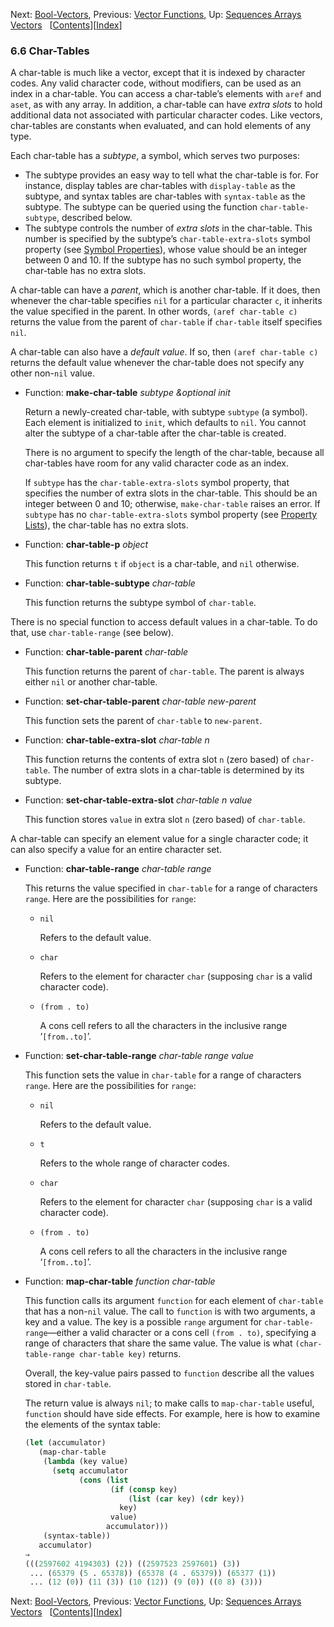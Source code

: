 

Next: [Bool-Vectors](Bool_002dVectors.html), Previous: [Vector Functions](Vector-Functions.html), Up: [Sequences Arrays Vectors](Sequences-Arrays-Vectors.html)   \[[Contents](index.html#SEC_Contents "Table of contents")]\[[Index](Index.html "Index")]

### 6.6 Char-Tables

A char-table is much like a vector, except that it is indexed by character codes. Any valid character code, without modifiers, can be used as an index in a char-table. You can access a char-table’s elements with `aref` and `aset`, as with any array. In addition, a char-table can have *extra slots* to hold additional data not associated with particular character codes. Like vectors, char-tables are constants when evaluated, and can hold elements of any type.

Each char-table has a *subtype*, a symbol, which serves two purposes:

*   The subtype provides an easy way to tell what the char-table is for. For instance, display tables are char-tables with `display-table` as the subtype, and syntax tables are char-tables with `syntax-table` as the subtype. The subtype can be queried using the function `char-table-subtype`, described below.
*   The subtype controls the number of *extra slots* in the char-table. This number is specified by the subtype’s `char-table-extra-slots` symbol property (see [Symbol Properties](Symbol-Properties.html)), whose value should be an integer between 0 and 10. If the subtype has no such symbol property, the char-table has no extra slots.

A char-table can have a *parent*, which is another char-table. If it does, then whenever the char-table specifies `nil` for a particular character `c`, it inherits the value specified in the parent. In other words, `(aref char-table c)` returns the value from the parent of `char-table` if `char-table` itself specifies `nil`.

A char-table can also have a *default value*. If so, then `(aref char-table c)` returns the default value whenever the char-table does not specify any other non-`nil` value.

*   Function: **make-char-table** *subtype \&optional init*

    Return a newly-created char-table, with subtype `subtype` (a symbol). Each element is initialized to `init`, which defaults to `nil`. You cannot alter the subtype of a char-table after the char-table is created.

    There is no argument to specify the length of the char-table, because all char-tables have room for any valid character code as an index.

    If `subtype` has the `char-table-extra-slots` symbol property, that specifies the number of extra slots in the char-table. This should be an integer between 0 and 10; otherwise, `make-char-table` raises an error. If `subtype` has no `char-table-extra-slots` symbol property (see [Property Lists](Property-Lists.html)), the char-table has no extra slots.

<!---->

*   Function: **char-table-p** *object*

    This function returns `t` if `object` is a char-table, and `nil` otherwise.

<!---->

*   Function: **char-table-subtype** *char-table*

    This function returns the subtype symbol of `char-table`.

There is no special function to access default values in a char-table. To do that, use `char-table-range` (see below).

*   Function: **char-table-parent** *char-table*

    This function returns the parent of `char-table`. The parent is always either `nil` or another char-table.

<!---->

*   Function: **set-char-table-parent** *char-table new-parent*

    This function sets the parent of `char-table` to `new-parent`.

<!---->

*   Function: **char-table-extra-slot** *char-table n*

    This function returns the contents of extra slot `n` (zero based) of `char-table`. The number of extra slots in a char-table is determined by its subtype.

<!---->

*   Function: **set-char-table-extra-slot** *char-table n value*

    This function stores `value` in extra slot `n` (zero based) of `char-table`.

A char-table can specify an element value for a single character code; it can also specify a value for an entire character set.

*   Function: **char-table-range** *char-table range*

    This returns the value specified in `char-table` for a range of characters `range`. Here are the possibilities for `range`:

    *   `nil`

        Refers to the default value.

    *   `char`

        Refers to the element for character `char` (supposing `char` is a valid character code).

    *   `(from . to)`

        A cons cell refers to all the characters in the inclusive range ‘`[from..to]`’.

<!---->

*   Function: **set-char-table-range** *char-table range value*

    This function sets the value in `char-table` for a range of characters `range`. Here are the possibilities for `range`:

    *   `nil`

        Refers to the default value.

    *   `t`

        Refers to the whole range of character codes.

    *   `char`

        Refers to the element for character `char` (supposing `char` is a valid character code).

    *   `(from . to)`

        A cons cell refers to all the characters in the inclusive range ‘`[from..to]`’.

<!---->

*   Function: **map-char-table** *function char-table*

    This function calls its argument `function` for each element of `char-table` that has a non-`nil` value. The call to `function` is with two arguments, a key and a value. The key is a possible `range` argument for `char-table-range`—either a valid character or a cons cell `(from . to)`, specifying a range of characters that share the same value. The value is what `(char-table-range char-table key)` returns.

    Overall, the key-value pairs passed to `function` describe all the values stored in `char-table`.

    The return value is always `nil`; to make calls to `map-char-table` useful, `function` should have side effects. For example, here is how to examine the elements of the syntax table:

    ```lisp
    (let (accumulator)
       (map-char-table
        (lambda (key value)
          (setq accumulator
                (cons (list
                       (if (consp key)
                           (list (car key) (cdr key))
                         key)
                       value)
                      accumulator)))
        (syntax-table))
       accumulator)
    ⇒
    (((2597602 4194303) (2)) ((2597523 2597601) (3))
     ... (65379 (5 . 65378)) (65378 (4 . 65379)) (65377 (1))
     ... (12 (0)) (11 (3)) (10 (12)) (9 (0)) ((0 8) (3)))
    ```

Next: [Bool-Vectors](Bool_002dVectors.html), Previous: [Vector Functions](Vector-Functions.html), Up: [Sequences Arrays Vectors](Sequences-Arrays-Vectors.html)   \[[Contents](index.html#SEC_Contents "Table of contents")]\[[Index](Index.html "Index")]
